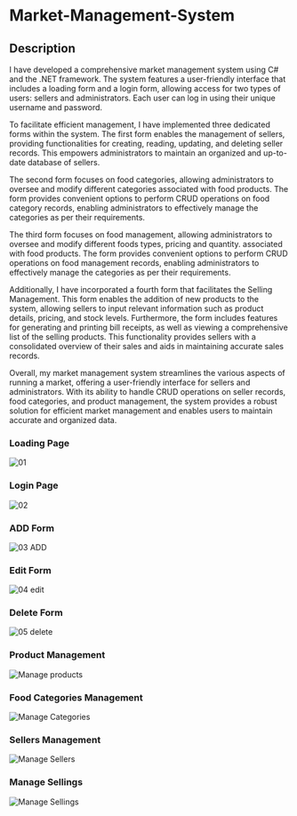 # Market-Management-System
## Description
I have developed a comprehensive market management system using C# and the .NET framework. The system features a user-friendly interface that includes a loading form and a login form, allowing access for two types of users: sellers and administrators. Each user can log in using their unique username and password.

To facilitate efficient management, I have implemented three dedicated forms within the system. The first form enables the management of sellers, providing functionalities for creating, reading, updating, and deleting seller records. This empowers administrators to maintain an organized and up-to-date database of sellers.

The second form focuses on food categories, allowing administrators to oversee and modify different categories associated with food products. The form provides convenient options to perform CRUD operations on food category records, enabling administrators to effectively manage the categories as per their requirements.

The third form focuses on food management, allowing administrators to oversee and modify different foods types, pricing and quantity.  associated with food products. The form provides convenient options to perform CRUD operations on food management records, enabling administrators to effectively manage the categories as per their requirements.

Additionally, I have incorporated a fourth form that facilitates the Selling Management. This form enables the addition of new products to the system, allowing sellers to input relevant information such as product details, pricing, and stock levels. Furthermore, the form includes features for generating and printing bill receipts, as well as viewing a comprehensive list of the selling products. This functionality provides sellers with a consolidated overview of their sales and aids in maintaining accurate sales records.

Overall, my market management system streamlines the various aspects of running a market, offering a user-friendly interface for sellers and administrators. With its ability to handle CRUD operations on seller records, food categories, and product management, the system provides a robust solution for efficient market management and enables users to maintain accurate and organized data.
### Loading Page
![01](https://github.com/usmaan0786/Market-Management-System/assets/72275107/edf450cd-51f3-4b40-98d2-6ec800d29611)
### Login Page 
![02](https://github.com/usmaan0786/Market-Management-System/assets/72275107/36142be6-0649-4482-8bfc-ceb0ef3c181b)
### ADD Form
![03 ADD](https://github.com/usmaan0786/Market-Management-System/assets/72275107/119da558-0e88-40f7-9c22-fcfee2f1d518)
### Edit Form
![04 edit](https://github.com/usmaan0786/Market-Management-System/assets/72275107/3492e4a6-94e1-425a-a1f8-072b12b9e43f)
### Delete Form
![05 delete](https://github.com/usmaan0786/Market-Management-System/assets/72275107/c3cbeb10-cad6-4348-97e4-9381f6a54129)
### Product Management
![Manage products](https://github.com/usmaan0786/Market-Management-System/assets/72275107/8fa20137-8209-4e36-b9cb-fc234098934e)
### Food Categories Management
![Manage Categories](https://github.com/usmaan0786/Market-Management-System/assets/72275107/3a4313d8-83d8-4f1e-b662-aa610f195443)
### Sellers Management
![Manage Sellers](https://github.com/usmaan0786/Market-Management-System/assets/72275107/41f79f88-b2fd-4311-bdc6-cb47e7be837b)
### Manage Sellings
![Manage Sellings](https://github.com/usmaan0786/Market-Management-System/assets/72275107/2306e0eb-4e48-4c80-b3a0-cafd983c083e)
